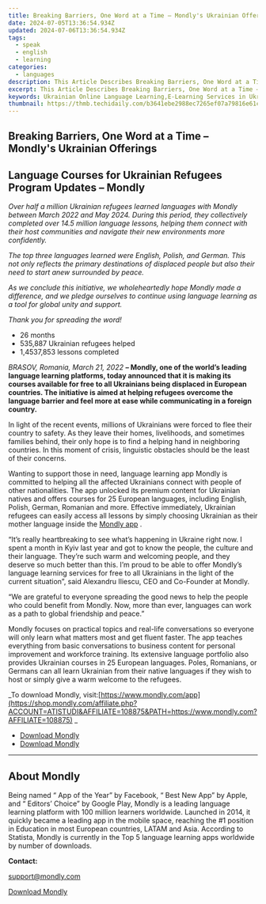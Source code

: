 ```yaml
---
title: Breaking Barriers, One Word at a Time – Mondly's Ukrainian Offerings
date: 2024-07-05T13:36:54.934Z
updated: 2024-07-06T13:36:54.934Z
tags:
  - speak
  - english
  - learning
categories:
  - languages
description: This Article Describes Breaking Barriers, One Word at a Time – Mondly's Ukrainian Offerings
excerpt: This Article Describes Breaking Barriers, One Word at a Time – Mondly's Ukrainian Offerings
keywords: Ukrainian Online Language Learning,E-Learning Services in Ukraine,Multilingual Education Platforms,Language Accessibility Tools Ukraine-Based,Innovative Learning Solutions Ukraine,Breaking Language Barriers Ukranian Company,Ukrainian Tech-Driven Education Platforms
thumbnail: https://thmb.techidaily.com/b3641ebe2988ec7265ef07a79816e61c990d023d2c0afe9a3bce0644ce087752.jpg
---
```


## Breaking Barriers, One Word at a Time – Mondly's Ukrainian Offerings

## Language Courses for Ukrainian Refugees Program Updates – Mondly

 _Over half a million Ukrainian refugees learned languages with Mondly between March 2022 and May 2024\. During this period, they collectively completed over 14.5 million language lessons, helping them connect with their host communities and navigate their new environments more confidently._

 _The top three languages learned were English, Polish, and German. This not only reflects the primary destinations of displaced people but also their need to start anew surrounded by peace._

 _As we conclude this initiative, we wholeheartedly hope Mondly made a difference, and we pledge ourselves to continue using language learning as a tool for global unity and support._

_Thank you for spreading the word!_

* 26 months
* 535,887 Ukrainian refugees helped
* 1,4537,853 lessons completed

_BRASOV, Romania, March 21, 2022_ **_–_ Mondly, one of the world’s leading language learning platforms, today announced that it is making its courses available for free to all Ukrainians being displaced in European countries. The initiative is aimed at helping refugees overcome the language barrier and feel more at ease while communicating in a foreign country.**

 In light of the recent events, millions of Ukrainians were forced to flee their country to safety. As they leave their homes, livelihoods, and sometimes families behind, their only hope is to find a helping hand in neighboring countries. In this moment of crisis, linguistic obstacles should be the least of their concerns.

 Wanting to support those in need, language learning app Mondly is committed to helping all the affected Ukrainians connect with people of other nationalities. The app unlocked its premium content for Ukrainian natives and offers courses for 25 European languages, including English, Polish, German, Romanian and more. Effective immediately, Ukrainian refugees can easily access all lessons by simply choosing Ukrainian as their mother language inside the [Mondly app](https://app.adjust.io/5ixfg4k?campaign=blog-post-id-6621&fallback=https%3A%2F%2Fapp.mondly.com?avangate%5Fsrc=blog-post-id-6621&redirect%5Fandroid=https%3A%2F%2Fplay.google.com%2Fstore%2Fapps%2Fdetails%3Fid%3Dcom.atistudios.mondly.languages&redirect%5Fios=https%3A%2F%2Fitunes.apple.com%2Fapp%2Fid987873536&redirect%5Fmacos=https%3A%2F%2Fapp.mondly.com?avangate%5Fsrc=blog-post-id-6621) .

 “It’s really heartbreaking to see what’s happening in Ukraine right now. I spent a month in Kyiv last year and got to know the people, the culture and their language. They’re such warm and welcoming people, and they deserve so much better than this. I’m proud to be able to offer Mondly’s language learning services for free to all Ukrainians in the light of the current situation”, said Alexandru Iliescu, CEO and Co-Founder at Mondly.

 “We are grateful to everyone spreading the good news to help the people who could benefit from Mondly. Now, more than ever, languages can work as a path to global friendship and peace.”

 Mondly focuses on practical topics and real-life conversations so everyone will only learn what matters most and get fluent faster. The app teaches everything from basic conversations to business content for personal improvement and workforce training. Its extensive language portfolio also provides Ukrainian courses in 25 European languages. Poles, Romanians, or Germans can all learn Ukrainian from their native languages if they wish to host or simply give a warm welcome to the refugees.

 _To download Mondly, visit:[https://www.mondly.com/app](https://shop.mondly.com/affiliate.php?ACCOUNT=ATISTUDI&AFFILIATE=108875&PATH=https://www.mondly.com?AFFILIATE=108875) _

* [Download Mondly](https://www.facebook.com/sharer/sharer.php?u=https%3A%2F%2Fwww.mondly.com%2Fblog%2Fmondly-free-ukrainian-refugees%2F&t=Mondly+Is+Offering+Free+Mobile+Language+Courses+for+Millions+of+Ukrainian+Refugees "Share on Facebook")
* [Download Mondly](https://shop.mondly.com/affiliate.php?ACCOUNT=ATISTUDI&AFFILIATE=108875&PATH=https://www.mondly.com?AFFILIATE=108875)

---

## **About Mondly**

Being named “ App of the Year” by Facebook, “ Best New App” by Apple, and “  Editors’ Choice” by Google Play, Mondly is a leading language learning platform with 100 million learners worldwide. Launched in 2014, it quickly became a leading app in the mobile space, reaching the #1 position in Education in most European countries, LATAM and Asia. According to Statista, Mondly is currently in the Top 5 language learning apps worldwide by number of downloads.

**Contact:**

<support@mondly.com>

[Download Mondly](https://shop.mondly.com/affiliate.php?ACCOUNT=ATISTUDI&AFFILIATE=108875&PATH=https://www.mondly.com?AFFILIATE=108875)

<ins class="adsbygoogle"
     style="display:block"
     data-ad-format="autorelaxed"
     data-ad-client="ca-pub-7571918770474297"
     data-ad-slot="1223367746"></ins>



<ins class="adsbygoogle"
     style="display:block"
     data-ad-client="ca-pub-7571918770474297"
     data-ad-slot="8358498916"
     data-ad-format="auto"
     data-full-width-responsive="true"></ins>



